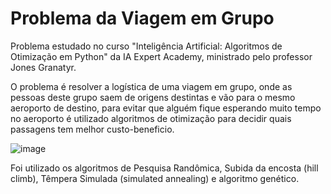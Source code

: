 # Problema da Viagem em Grupo

Problema estudado no curso "Inteligência Artificial: Algoritmos de Otimização em Python" da IA Expert Academy, ministrado pelo professor Jones Granatyr.

O problema é resolver a logística de uma viagem em grupo, onde as pessoas deste grupo saem de origens destintas e vão para o mesmo aeroporto de destino, para evitar que alguém fique esperando muito tempo no aeroporto é utilizado algoritmos de otimização para decidir quais passagens tem melhor custo-beneficio.

![image](https://user-images.githubusercontent.com/78499068/169598266-6553f85e-86b1-4871-83c6-60487f2ca0b7.png)

Foi utilizado os algoritmos de Pesquisa Randômica, Subida da encosta (hill climb), Têmpera Simulada (simulated annealing) e algoritmo genético.

